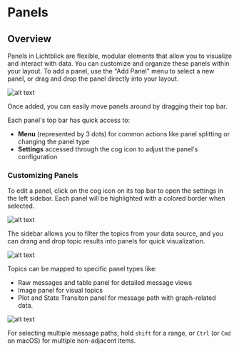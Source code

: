 # Panels

## Overview

Panels in Lichtblick are flexible, modular elements that allow you to visualize and interact with data. You can customize and organize these panels within your layout.
To add a panel, use the "Add Panel" menu to select a new panel, or drag and drop the panel directly into your layout.

![alt text](/images/search-panels.png)

Once added, you can easily move panels around by dragging their top bar.

Each panel's top bar has quick access to:

- **Menu** (represented by 3 dots) for common actions like panel splitting or changing the panel type
- **Settings** accessed through the cog icon to adjust the panel's configuration

### Customizing Panels

To edit a panel, click on the cog icon on its top bar to open the settings in the left sidebar. Each panel will be highlighted with a colored border when selected.

![alt text](/images/selected-panel.png)

The sidebar allows you to filter the topics from your data source, and you can drang and drop topic results into panels for quick visualization.

![alt text](/images/search-for-topics.png)

Topics can be mapped to specific panel types like:

- Raw messages and table panel for detailed message views
- Image panel for visual topics
- Plot and State Transiton panel for message path with graph-related data.

![alt text](/images/drag-and-drop-topics.png)

For selecting multiple message paths, hold `shift` for a range, or `Ctrl` (or `Cmd` on macOS) for multiple non-adjacent items.
